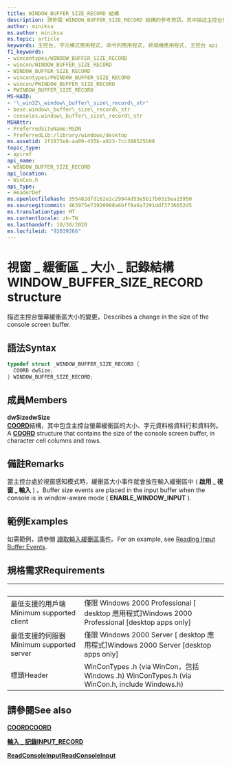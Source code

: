 ```yaml
---
title: WINDOW_BUFFER_SIZE_RECORD 結構
description: 請參閱 WINDOW_BUFFER_SIZE_RECORD 結構的參考資訊，其中描述主控台螢幕緩衝區大小的變更。
author: miniksa
ms.author: miniksa
ms.topic: article
keywords: 主控台, 字元模式應用程式, 命令列應用程式, 終端機應用程式, 主控台 api
f1_keywords:
- wincontypes/WINDOW_BUFFER_SIZE_RECORD
- wincon/WINDOW_BUFFER_SIZE_RECORD
- WINDOW_BUFFER_SIZE_RECORD
- wincontypes/PWINDOW_BUFFER_SIZE_RECORD
- wincon/PWINDOW_BUFFER_SIZE_RECORD
- PWINDOW_BUFFER_SIZE_RECORD
MS-HAID:
- '\_win32\_window\_buffer\_size\_record\_str'
- base.window\_buffer\_size\_record\_str
- consoles.window\_buffer\_size\_record\_str
MSHAttr:
- PreferredSiteName:MSDN
- PreferredLib:/library/windows/desktop
ms.assetid: 2f2875e8-aa09-455b-a923-7cc388525b98
topic_type:
- apiref
api_name:
- WINDOW_BUFFER_SIZE_RECORD
api_location:
- WinCon.h
api_type:
- HeaderDef
ms.openlocfilehash: 355482dfd162e2c29944d53e5b17b0315ea15950
ms.sourcegitcommit: 463975e71920908a6bff9a6a7291ddf3736652d5
ms.translationtype: MT
ms.contentlocale: zh-TW
ms.lasthandoff: 10/30/2020
ms.locfileid: "93039266"
---
```

# <a name="window_buffer_size_record-structure"></a><span data-ttu-id="1a3f8-104">視窗 \_ 緩衝區 \_ 大小 \_ 記錄結構</span><span class="sxs-lookup"><span data-stu-id="1a3f8-104">WINDOW\_BUFFER\_SIZE\_RECORD structure</span></span>

<span data-ttu-id="1a3f8-105">描述主控台螢幕緩衝區大小的變更。</span><span class="sxs-lookup"><span data-stu-id="1a3f8-105">Describes a change in the size of the console screen buffer.</span></span>

## <a name="syntax"></a><span data-ttu-id="1a3f8-106">語法</span><span class="sxs-lookup"><span data-stu-id="1a3f8-106">Syntax</span></span>

```C
typedef struct _WINDOW_BUFFER_SIZE_RECORD {
  COORD dwSize;
} WINDOW_BUFFER_SIZE_RECORD;
```

## <a name="members"></a><span data-ttu-id="1a3f8-107">成員</span><span class="sxs-lookup"><span data-stu-id="1a3f8-107">Members</span></span>

<span data-ttu-id="1a3f8-108">**dwSize**</span><span class="sxs-lookup"><span data-stu-id="1a3f8-108">**dwSize**</span></span>  
<span data-ttu-id="1a3f8-109">[**COORD**](coord-str.md)結構，其中包含主控台螢幕緩衝區的大小、字元資料格資料行和資料列。</span><span class="sxs-lookup"><span data-stu-id="1a3f8-109">A [**COORD**](coord-str.md) structure that contains the size of the console screen buffer, in character cell columns and rows.</span></span>

## <a name="remarks"></a><span data-ttu-id="1a3f8-110">備註</span><span class="sxs-lookup"><span data-stu-id="1a3f8-110">Remarks</span></span>

<span data-ttu-id="1a3f8-111">當主控台處於視窗感知模式時，緩衝區大小事件就會放在輸入緩衝區中 ( **啟用 \_ 視窗 \_ 輸入** ) 。</span><span class="sxs-lookup"><span data-stu-id="1a3f8-111">Buffer size events are placed in the input buffer when the console is in window-aware mode ( **ENABLE\_WINDOW\_INPUT** ).</span></span>

## <a name="examples"></a><span data-ttu-id="1a3f8-112">範例</span><span class="sxs-lookup"><span data-stu-id="1a3f8-112">Examples</span></span>

<span data-ttu-id="1a3f8-113">如需範例，請參閱 [讀取輸入緩衝區事件](reading-input-buffer-events.md)。</span><span class="sxs-lookup"><span data-stu-id="1a3f8-113">For an example, see [Reading Input Buffer Events](reading-input-buffer-events.md).</span></span>

## <a name="requirements"></a><span data-ttu-id="1a3f8-114">規格需求</span><span class="sxs-lookup"><span data-stu-id="1a3f8-114">Requirements</span></span>

| &nbsp; | &nbsp; |
|-|-|
| <span data-ttu-id="1a3f8-115">最低支援的用戶端</span><span class="sxs-lookup"><span data-stu-id="1a3f8-115">Minimum supported client</span></span> | <span data-ttu-id="1a3f8-116">僅限 Windows 2000 Professional \[ desktop 應用程式\]</span><span class="sxs-lookup"><span data-stu-id="1a3f8-116">Windows 2000 Professional \[desktop apps only\]</span></span> |
| <span data-ttu-id="1a3f8-117">最低支援的伺服器</span><span class="sxs-lookup"><span data-stu-id="1a3f8-117">Minimum supported server</span></span> | <span data-ttu-id="1a3f8-118">僅限 Windows 2000 Server \[ desktop 應用程式\]</span><span class="sxs-lookup"><span data-stu-id="1a3f8-118">Windows 2000 Server \[desktop apps only\]</span></span> |
| <span data-ttu-id="1a3f8-119">標頭</span><span class="sxs-lookup"><span data-stu-id="1a3f8-119">Header</span></span> | <span data-ttu-id="1a3f8-120">WinConTypes .h (via WinCon，包括 Windows .h) </span><span class="sxs-lookup"><span data-stu-id="1a3f8-120">WinConTypes.h (via WinCon.h, include Windows.h)</span></span> |

## <a name="see-also"></a><span data-ttu-id="1a3f8-121">請參閱</span><span class="sxs-lookup"><span data-stu-id="1a3f8-121">See also</span></span>

[<span data-ttu-id="1a3f8-122">**COORD**</span><span class="sxs-lookup"><span data-stu-id="1a3f8-122">**COORD**</span></span>](coord-str.md)

[<span data-ttu-id="1a3f8-123">**輸入 \_ 記錄**</span><span class="sxs-lookup"><span data-stu-id="1a3f8-123">**INPUT\_RECORD**</span></span>](input-record-str.md)

[<span data-ttu-id="1a3f8-124">**ReadConsoleInput**</span><span class="sxs-lookup"><span data-stu-id="1a3f8-124">**ReadConsoleInput**</span></span>](readconsoleinput.md)

